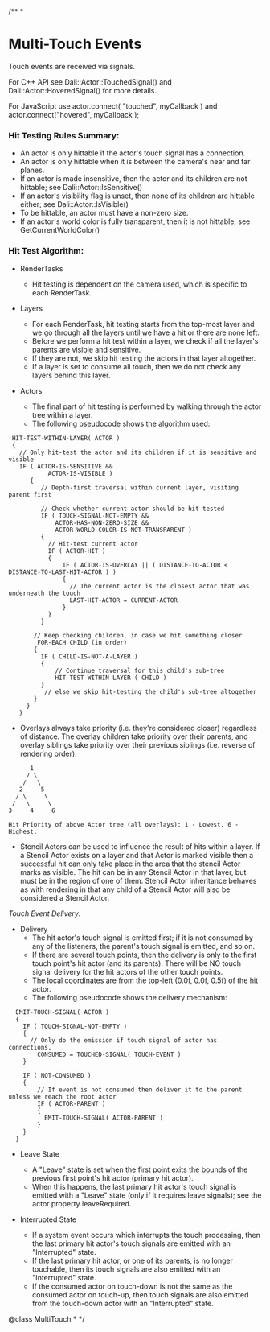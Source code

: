 /**
 *

Multi-Touch Events
==================

Touch events are received via signals.

For C++ API see Dali::Actor::TouchedSignal() and Dali::Actor::HoveredSignal() for more details.

For JavaScript use actor.connect( "touched", myCallback ) and actor.connect("hovered", myCallback );

### Hit Testing Rules Summary:

 - An actor is only hittable if the actor's touch signal has a connection.
 - An actor is only hittable when it is between the camera's near and far planes.
 - If an actor is made insensitive, then the actor and its children are not hittable; see Dali::Actor::IsSensitive()
 - If an actor's visibility flag is unset, then none of its children are hittable either; see Dali::Actor::IsVisible()
 - To be hittable, an actor must have a non-zero size.
 - If an actor's world color is fully transparent, then it is not hittable; see GetCurrentWorldColor()

### Hit Test Algorithm:

 - RenderTasks
   - Hit testing is dependent on the camera used, which is specific to each RenderTask.

 - Layers
   - For each RenderTask, hit testing starts from the top-most layer and we go through all the
     layers until we have a hit or there are none left.
   - Before we perform a hit test within a layer, we check if all the layer's parents are visible
     and sensitive.
   - If they are not, we skip hit testing the actors in that layer altogether.
   - If a layer is set to consume all touch, then we do not check any layers behind this layer.

 - Actors
   - The final part of hit testing is performed by walking through the actor tree within a layer.
   - The following pseudocode shows the algorithm used:


~~~
 HIT-TEST-WITHIN-LAYER( ACTOR )
 {
   // Only hit-test the actor and its children if it is sensitive and visible
   IF ( ACTOR-IS-SENSITIVE &&
           ACTOR-IS-VISIBLE )
      {
         // Depth-first traversal within current layer, visiting parent first

         // Check whether current actor should be hit-tested
         IF ( TOUCH-SIGNAL-NOT-EMPTY &&
             ACTOR-HAS-NON-ZERO-SIZE &&
             ACTOR-WORLD-COLOR-IS-NOT-TRANSPARENT )
         {
           // Hit-test current actor
           IF ( ACTOR-HIT )
           {
               IF ( ACTOR-IS-OVERLAY || ( DISTANCE-TO-ACTOR < DISTANCE-TO-LAST-HIT-ACTOR ) )
               {
                 // The current actor is the closest actor that was underneath the touch
                 LAST-HIT-ACTOR = CURRENT-ACTOR
               }
           }
         }

       // Keep checking children, in case we hit something closer
        FOR-EACH CHILD (in order)
       {
         IF ( CHILD-IS-NOT-A-LAYER )
         {
             // Continue traversal for this child's sub-tree
             HIT-TEST-WITHIN-LAYER ( CHILD )
         }
          // else we skip hit-testing the child's sub-tree altogether
       }
     }
   }
~~~
 - Overlays always take priority (i.e. they're considered closer) regardless of distance.
     The overlay children take priority over their parents, and overlay siblings take priority
     over their previous siblings (i.e. reverse of rendering order):

~~~
      1
     / \
    /   \
   2     5
  / \     \
 /   \     \
3     4     6

Hit Priority of above Actor tree (all overlays): 1 - Lowest. 6 - Highest.
~~~

 - Stencil Actors can be used to influence the result of hits within a layer.
     If a Stencil Actor exists on a layer and that Actor is marked visible then a successful
     hit can only take place in the area that the stencil Actor marks as visible.
     The hit can be in any Stencil Actor in that layer, but must be in the region of one of them.
     Stencil Actor inheritance behaves as with rendering in that any child of a Stencil Actor will
     also be considered a Stencil Actor.

 <i>Touch Event Delivery:</i>

 - Delivery
   - The hit actor's touch signal is emitted first; if it is not consumed by any of the listeners,
     the parent's touch signal is emitted, and so on.
   - If there are several touch points, then the delivery is only to the first touch point's hit
     actor (and its parents).  There will be NO touch signal delivery for the hit actors of the
     other touch points.
   - The local coordinates are from the top-left (0.0f, 0.0f, 0.5f) of the hit actor.
   - The following pseudocode shows the delivery mechanism:

~~~
  EMIT-TOUCH-SIGNAL( ACTOR )
  {
    IF ( TOUCH-SIGNAL-NOT-EMPTY )
    {
      // Only do the emission if touch signal of actor has connections.
        CONSUMED = TOUCHED-SIGNAL( TOUCH-EVENT )
    }

    IF ( NOT-CONSUMED )
    {
        // If event is not consumed then deliver it to the parent unless we reach the root actor
        IF ( ACTOR-PARENT )
        {
          EMIT-TOUCH-SIGNAL( ACTOR-PARENT )
        }
    }
  }
~~~
 - Leave State
   - A "Leave" state is set when the first point exits the bounds of the previous first point's
     hit actor (primary hit actor).
   - When this happens, the last primary hit actor's touch signal is emitted with a "Leave" state
     (only if it requires leave signals); see the actor property leaveRequired.


 - Interrupted State
   - If a system event occurs which interrupts the touch processing, then the last primary hit
     actor's touch signals are emitted with an "Interrupted" state.
   - If the last primary hit actor, or one of its parents, is no longer touchable, then its
     touch signals are also emitted with an "Interrupted" state.
   - If the consumed actor on touch-down is not the same as the consumed actor on touch-up, then
     touch signals are also emitted from the touch-down actor with an "Interrupted" state.

@class MultiTouch
*
*/
